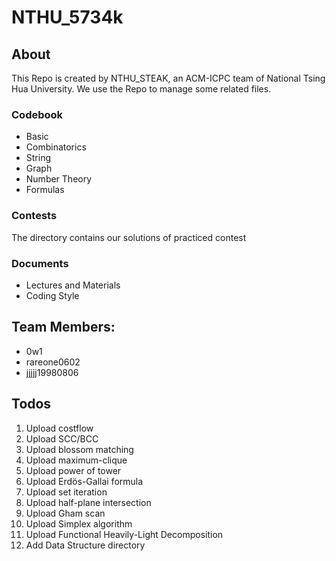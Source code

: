 # NTHU\_5734k

## About
This Repo is created by NTHU_STEAK, an ACM-ICPC team of National Tsing Hua University. We use the Repo to manage some related files.

### Codebook
- Basic
- Combinatorics
- String
- Graph
- Number Theory
- Formulas

### Contests
The directory contains our solutions of practiced contest

### Documents
- Lectures and Materials
- Coding Style

## Team Members:
- 0w1
- rareone0602
- jjjjj19980806


## Todos
1. Upload costflow
1. Upload SCC/BCC
1. Upload blossom matching 
1. Upload maximum-clique
1. Upload power of tower
1. Upload Erdös-Gallai formula
1. Upload set iteration
1. Upload half-plane intersection
1. Upload Gham scan
1. Upload Simplex algorithm
1. Upload Functional Heavily-Light Decomposition
1. Add Data Structure directory


